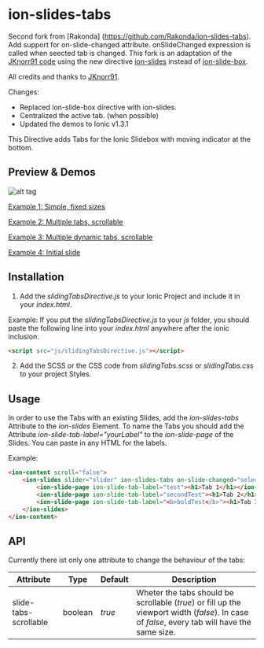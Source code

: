# ion-slides-tabs
Second fork from [Rakonda] (https://github.com/Rakonda/ion-slides-tabs). Add support for on-slide-changed attribute. onSlideChanged expression is called when seected tab is changed.
This fork is an adaptation of the [JKnorr91 code](https://github.com/JKnorr91/ion-slide-box-tabs) using the new directive [ion-slides](http://ionicframework.com/docs/api/directive/ionSlides) instead of [ion-slide-box](http://ionicframework.com/docs/api/directive/ionSlideBox).

All credits and thanks to [JKnorr91](https://github.com/JKnorr91).

Changes:

* Replaced ion-slide-box directive with ion-slides.
* Centralized the active tab. (when possible)
* Updated the demos to Ionic v1.3.1

This Directive adds Tabs for the Ionic Slidebox with moving indicator at the bottom.

## Preview & Demos

![alt tag](/example/img/slideTabs.gif)

[Example 1: Simple, fixed sizes](https://leoruhland.github.io/ion-slides-tabs/example/example1.html)

[Example 2: Multiple tabs, scrollable](https://leoruhland.github.io/ion-slides-tabs/example/example2.html)

[Example 3: Multiple dynamic tabs, scrollable](https://leoruhland.github.io/ion-slides-tabs/example/example3.html)

[Example 4: Initial slide](https://leoruhland.github.io/ion-slides-tabs/example/example4.html)

## Installation

1. Add the *slidingTabsDirective.js* to your Ionic Project and include it in your *index.html*.

  Example:
  If you put the *slidingTabsDirective.js* to your *js* folder, you should paste the following line into your *index.html* anywhere after the ionic inclusion.

  ```html
  <script src="js/slidingTabsDirective.js"></script>
  ```

2. Add the SCSS or the CSS code from *slidingTabs.scss* or *slidingTabs.css* to your project Styles.

## Usage

In order to use the Tabs with an existing Slides, add the *ion-slides-tabs* Attribute to the *ion-slides* Element.
To name the Tabs you should add the Attribute *ion-slide-tab-label="yourLabel"* to the *ion-slide-page* of the Slides. You can paste in any HTML for the labels.

Example:
```html
<ion-content scroll="false">
    <ion-slides slider="slider" ion-slides-tabs on-slide-changed="selectedPostChanged(index)">
        <ion-slide-page ion-slide-tab-label="test"><h1>Tab 1</h1></ion-slide-page>
        <ion-slide-page ion-slide-tab-label="secondTest"><h1>Tab 2</h1></ion-slide-page>
        <ion-slide-page ion-slide-tab-label="<b>boldTest</b>"><h1>Tab 3</h1></ion-slide-page>
    </ion-slides>
</ion-content>
```

## API
Currently there ist only one attribute to change the behaviour of the tabs:


|Attribute|Type|Default|Description
|-----------|------|-------------|---------|
| slide-tabs-scrollable | boolean | *true* | Wheter the tabs should be scrollable (*true*) or fill up the viewport width (*false*). In case of *false*, every tab will have the same size.
